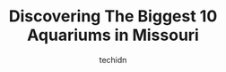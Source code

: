 ---
layout: ampstory
image: https://i0.wp.com/paketmu.com/wp-content/uploads/2023/06/kansas-city-zoo-0-in-missouri-1686367595.jpeg?resize=640,853
author: techidn
featured: false
description: Explore the diverse Aquarium scene in Missouri, home to an incredible selection of 10 establishments catering to every taste. Whether youre in search of iconic favorites or undiscovered tre
title: Discovering The Biggest 10 Aquariums in Missouri
cover:
   title: Discovering The Biggest 10 Aquariums in Missouri
   subtitle: RICKPATE
   background: https://paketmu.com/wp-content/uploads/2023/06/kansas-city-zoo-0-in-missouri-1686367595.jpeg

pages: 
 - layout: thirds
   top: <h1>#1 STL Zoo</h1>
   bottom: "<p>The zoo is free, but the parking is $15.We started our day with a behind the scenes giraffe tour. I posted a tour review under the link for the giraffes.We also watched a</p>"
   background: https://paketmu.com/wp-content/uploads/2023/06/kansas-city-zoo-1-in-missouri-1686367596.jpeg
   backgroundblur: true
 - layout: thirds
   top: <h1>#2 Kansas City Zoo</h1>
   bottom: "<p>We had an amazing time! Since we went on Sunday, not everything was open, but thats okay!The Staff was all so friendly and informative! That was very appreciated! The </p>"
   background: https://paketmu.com/wp-content/uploads/2023/06/kansas-city-zoo-2-in-missouri-1686367596.jpeg
   cta:
      link: https://paketmu.com/discovering-the-biggest-10-aquariums-in-missouri/
      text: Discovering The Biggest 10 Aquariums in Missouri
 - layout: thirds
   top: <h1>#3 Wonders Of Wildlife National Museum & Aquarium</h1>
   bottom: "<p>My husband & I took our 13 year old son & 7 year old daughter here. We all 4 absolutely loved it & had a great time! It was worth the money & I would love to go back! I w</p>"
   background: https://paketmu.com/wp-content/uploads/2023/06/kansas-city-zoo-3-in-missouri-1686367597.jpeg
   cta:
      link: https://paketmu.com/discovering-the-biggest-10-aquariums-in-missouri/
      text: Discovering The Biggest 10 Aquariums in Missouri
 - layout: thirds
   top: <h1>#4 St. Louis Aquarium at Union Station</h1>
   bottom: "<p>201 S 18th St, St. Louis, MO 63103, United States</p>"
   background: https://images.unsplash.com/photo-1595364397663-fca4f075d796?ixlib=rb-4.0.3&ixid=MnwxMjA3fDB8MHxwaG90by1wYWdlfHx8fGVufDB8fHx8&auto=format&fit=crop&w=640&h=853&q=80
   cta:
      link: https://paketmu.com/discovering-the-biggest-10-aquariums-in-missouri/
      text: Discovering The Biggest 10 Aquariums in Missouri
 - layout: thirds
   top: <h1>#5 Aquarium at the Boardwalk</h1>
   bottom: "<p>2700 W 76 Country Blvd unit a, Branson, MO 65616, United States</p>"
   background: https://images.unsplash.com/photo-1618556658017-fd9c732d1360?ixlib=rb-4.0.3&ixid=MnwxMjA3fDB8MHxwaG90by1wYWdlfHx8fGVufDB8fHx8&auto=format&fit=crop&w=640&h=853&q=80
   cta:
      link: https://paketmu.com/discovering-the-biggest-10-aquariums-in-missouri/
      text: Discovering The Biggest 10 Aquariums in Missouri
 - layout: thirds
   top: <h1>#6 Dickerson Park Zoo</h1>
   bottom: "<p>1401 W Norton Rd, Springfield, MO 65803, United States</p>"
   background: https://images.unsplash.com/photo-1615749413727-825b59a857b5?ixlib=rb-4.0.3&ixid=MnwxMjA3fDB8MHxwaG90by1wYWdlfHx8fGVufDB8fHx8&auto=format&fit=crop&w=640&h=853&q=80
   cta:
      link: https://paketmu.com/discovering-the-biggest-10-aquariums-in-missouri/
      text: Discovering The Biggest 10 Aquariums in Missouri
 - layout: thirds
   top: <h1>#7 SEA LIFE Kansas City</h1>
   bottom: "<p>2475 Grand Blvd, Kansas City, MO 64108, United States</p>"
   background: https://images.unsplash.com/photo-1561679660-d00ee1e0dc8e?ixlib=rb-4.0.3&ixid=MnwxMjA3fDB8MHxwaG90by1wYWdlfHx8fGVufDB8fHx8&auto=format&fit=crop&w=640&h=853&q=80
   cta:
      link: https://paketmu.com/discovering-the-biggest-10-aquariums-in-missouri/
      text: Discovering The Biggest 10 Aquariums in Missouri
 - layout: thirds
   middle: Continue reading...
   background: https://images.unsplash.com/photo-1602536052359-ef94c21c5948?ixlib=rb-4.0.3&ixid=MnwxMjA3fDB8MHxwaG90by1wYWdlfHx8fGVufDB8fHx8&auto=format&fit=crop&w=640&h=853&q=80
   cta:
      link: https://paketmu.com/discovering-the-biggest-10-aquariums-in-missouri/
      text: Discovering The Biggest 10 Aquariums in Missouri
      
---